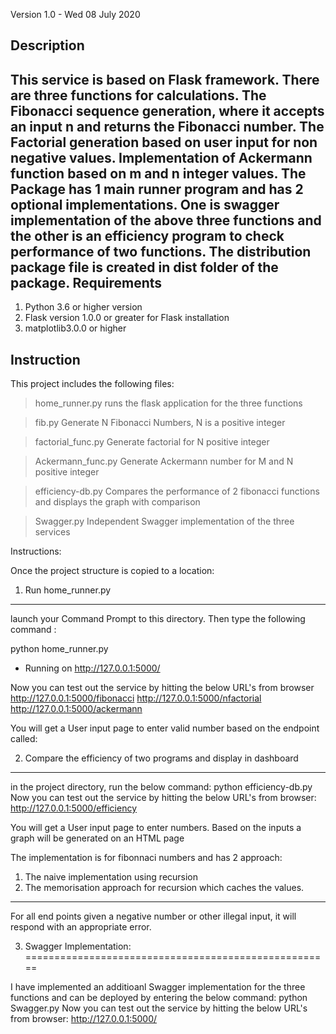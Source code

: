 
Version 1.0 - Wed 08 July 2020

Description 
------------

This service is based on Flask framework.
There are three functions for calculations.
The Fibonacci sequence generation, where it accepts an input n and returns the Fibonacci number.
The Factorial generation based on user input for non negative values.
Implementation of Ackermann function based on m and n integer values.
The Package has 1 main runner program and has 2 optional implementations. One is swagger implementation of the above three functions and the other is an efficiency program to check performance of two functions.
The distribution package file is created in dist folder of the package.
Requirements
------------
1. Python 3.6 or higher version
2. Flask version 1.0.0 or greater for Flask installation 
3. matplotlib3.0.0 or higher

Instruction 
-----------
This project includes the following files:
> home_runner.py
runs the flask application for the three functions

> fib.py
Generate N Fibonacci Numbers, N is a positive integer
 
> factorial_func.py
Generate factorial for N positive integer

> Ackermann_func.py
Generate Ackermann number for M and N positive integer

> efficiency-db.py
Compares the performance of 2 fibonacci functions and displays the graph with comparison 

> Swagger.py
Independent Swagger implementation of the three services


Instructions:

Once the project structure is copied to a location:

1. Run home_runner.py
-----------------
launch your Command Prompt to this directory. Then type the following command :

python home_runner.py
* Running on http://127.0.0.1:5000/

Now you can test out the service by hitting the below URL's from browser
http://127.0.0.1:5000/fibonacci
http://127.0.0.1:5000/nfactorial
http://127.0.0.1:5000/ackermann


You will get a User input page to enter valid number based on the endpoint called:


2. Compare the efficiency of two programs and display in dashboard
-------------------------------
in the project directory, run the below command:
python efficiency-db.py
Now you can test out the service by hitting the below URL's from browser:
http://127.0.0.1:5000/efficiency

You will get a User input page to enter numbers.
Based on the inputs a graph will be generated on an HTML page

The implementation is for fibonnaci numbers and has 2 approach:
1. The naive implementation using recursion
2. The memorisation approach for recursion which caches the values.

-----------------------------------------------------------------------
For all end points given a negative number or other illegal input, it will respond with an 
appropriate error.

3. Swagger Implementation:
=====================================================

I have implemented an additioanl Swagger implementation for the three functions and can be deployed by entering the below command:
python Swagger.py
Now you can test out the service by hitting the below URL's from browser:
http://127.0.0.1:5000/


